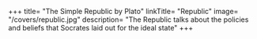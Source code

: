 +++
title= "The Simple Republic by Plato"
linkTitle= "Republic"
image= "/covers/republic.jpg"
description= "The Republic talks about the policies and beliefs that Socrates laid out for the ideal state"
+++

